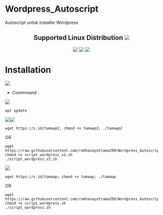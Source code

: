 # Wordpress_Autoscript
Autoscript untuk installer Wordpress

<h2 align="center">Supported Linux Distribution <img src="https://img.shields.io/badge/%20TESTED!-green"></img></h2>
<p align="center">
  <img src="https://img.shields.io/static/v1?style=for-the-badge&logo=ubuntu&label=Ubuntu%2020&message=20.04">
  <img src="https://img.shields.io/static/v1?style=for-the-badge&logo=ubuntu&label=Ubuntu%2022&message=22.04">
  <img src="https://img.shields.io/static/v1?style=for-the-badge&logo=ubuntu&label=Ubuntu%2024&message=24.04">
</p>


# Installation

<img src="https://img.shields.io/static/v1?style=for-the-badge&logo=powershell&label=Shell&message=Bash%20Script&color=lightgray"></img>
- Commmand :

<img src="https://img.shields.io/badge/Step%201-Update%20First-green"></img>
```
apt update
```

<img src="https://img.shields.io/badge/Step%202-Install%20with%20debug-green"></img><img src="https://img.shields.io/badge/%20RECOMMENDATION-red"></img>

```
wget https://s.id/tamawp2; chmod +x tamawp2; ./tamawp2
```
OR
```
wget https://raw.githubusercontent.com/rakhanayottama209/Wordpress_Autoscript/refs/heads/main/script_wordpress_v2.sh
chmod +x script_wordpress_v2.sh
./script_wordpress_v2.sh
```

<img src="https://img.shields.io/badge/Step%202-Install%20without%20debug-green"></img>
```
wget https://s.id/tamawp; chmod +x tamawp; ./tamawp
```
OR
```
wget https://raw.githubusercontent.com/rakhanayottama209/Wordpress_Autoscript/refs/heads/main/script_wordpress.sh
chmod +x script_wordpress.sh
./script_wordpress.sh
```